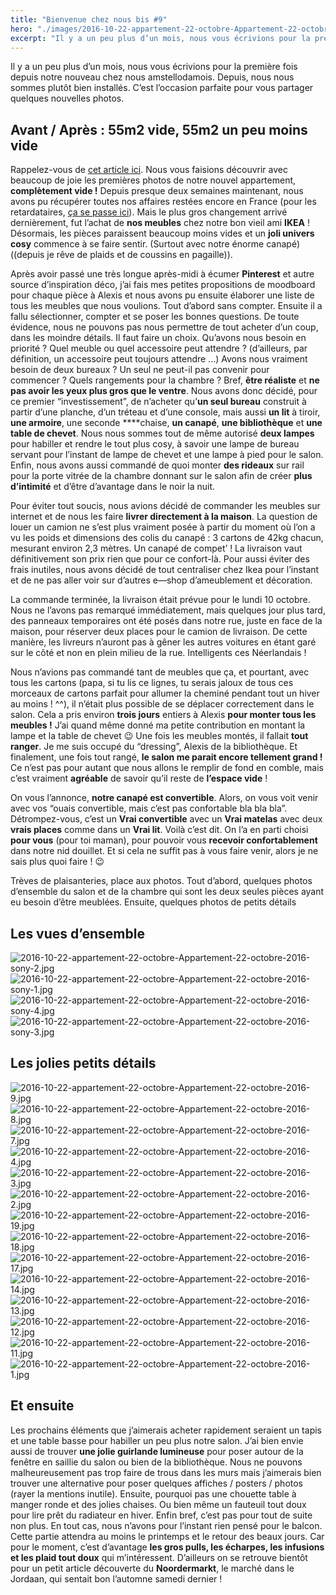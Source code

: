 ```yaml
---
title: "Bienvenue chez nous bis #9"
hero: "./images/2016-10-22-appartement-22-octobre-Appartement-22-octobre-2016-16.jpg"
excerpt: "Il y a un peu plus d’un mois, nous vous écrivions pour la première fois depuis notre nouveau chez nous amstellodamois. Depuis, nous nous sommes plutôt bien installés. C’est l’occasion parfaite pour vous partager quelques nouvelles photos. Avant / Après : 55m2 vide, 55m2 un peu moins vide Rappelez-vous de cet article ici. Nous vous"
---
```

Il y a un peu plus d’un mois, nous vous écrivions pour la première fois depuis notre nouveau chez nous amstellodamois. Depuis, nous nous sommes plutôt bien installés. C’est l’occasion parfaite pour vous partager quelques nouvelles photos.

## Avant / Après : 55m2 vide, 55m2 un peu moins vide

Rappelez-vous de [cet article ici](http://adeux-cestmieux.com/bienvenue-chez-nous/). Nous vous faisions découvrir avec beaucoup de joie les premières photos de notre nouvel appartement, **complètement vide !**
Depuis presque deux semaines maintenant, nous avons pu récupérer toutes nos affaires restées encore en France (pour les retardataires, [ça se passe ici](http://adeux-cestmieux.com/vlog-demenagement/)). Mais le plus gros changement arrivé dernièrement, fut l’achat de **nos meubles** chez notre bon vieil ami **IKEA** ! Désormais, les pièces paraissent beaucoup moins vides et un **joli univers cosy** commence à se faire sentir. (Surtout avec notre énorme canapé) ((depuis je rêve de plaids et de coussins en pagaille)).

Après avoir passé une très longue après-midi à écumer **Pinterest** et autre source d’inspiration déco, j’ai fais mes petites propositions de moodboard pour chaque pièce à Alexis et nous avons pu ensuite élaborer une liste de tous les meubles que nous voulions. Tout d’abord sans compter. Ensuite il a fallu sélectionner, compter et se poser les bonnes questions. De toute évidence, nous ne pouvons pas nous permettre de tout acheter d’un coup, dans les moindre détails. Il faut faire un choix. Qu’avons nous besoin en priorité ? Quel meuble ou quel accessoire peut attendre ? (d’ailleurs, par définition, un accessoire peut toujours attendre ...) Avons nous vraiment besoin de deux bureaux ? Un seul ne peut-il pas convenir pour commencer ? Quels rangements pour la chambre ? Bref, **être réaliste** et **ne pas avoir les yeux plus gros que le ventre**. Nous avons donc décidé, pour ce premier “investissement”, de n’acheter qu’**un seul bureau** construit à partir d’une planche, d’un tréteau et d’une console, mais aussi **un lit** à tiroir, **une armoire**, une seconde ****chaise, **un canapé**, **une bibliothèque** et **une table de chevet**. Nous nous sommes tout de même autorisé **deux lampes** pour habiller et rendre le tout plus cosy, à savoir une lampe de bureau servant pour l’instant de lampe de chevet et une lampe à pied pour le salon. Enfin, nous avons aussi commandé de quoi monter **des rideaux** sur rail pour la porte vitrée de la chambre donnant sur le salon afin de créer **plus d’intimité** et d’être d’avantage dans le noir la nuit.

Pour éviter tout soucis, nous avions décidé de commander les meubles sur internet et de nous les faire **livrer directement à la maison**. La question de louer un camion ne s’est plus vraiment posée à partir du moment où l’on a vu les poids et dimensions des colis du canapé : 3 cartons de 42kg chacun, mesurant environ 2,3 mètres. Un canapé de compet’ ! La livraison vaut définitivement son prix rien que pour ce confort-là. Pour aussi éviter des frais inutiles, nous avons décidé de tout centraliser chez Ikea pour l’instant et de ne pas aller voir sur d’autres e—shop d’ameublement et décoration.

La commande terminée, la livraison était prévue pour le lundi 10 octobre. Nous ne l’avons pas remarqué immédiatement, mais quelques jour plus tard, des panneaux temporaires ont été posés dans notre rue, juste en face de la maison, pour réserver deux places pour le camion de livraison. De cette manière, les livreurs n’auront pas à gêner les autres voitures en étant garé sur le côté et non en plein milieu de la rue. Intelligents ces Néerlandais !

Nous n’avions pas commandé tant de meubles que ça, et pourtant, avec tous les cartons (papa, si tu lis ce lignes, tu serais jaloux de tous ces morceaux de cartons parfait pour allumer la cheminé pendant tout un hiver au moins ! ^^), il n’était plus possible de se déplacer correctement dans le salon. Cela a pris environ **trois jours** entiers à Alexis **pour monter tous les meubles !** J’ai quand même donné ma petite contribution en montant la lampe et la table de chevet 😉
Une fois les meubles montés, il fallait **tout ranger**. Je me suis occupé du “dressing”, Alexis de la bibliothèque. Et finalement, une fois tout rangé, **le salon me parait encore tellement grand !** Ce n’est pas pour autant que nous allons le remplir de fond en comble, mais c’est vraiment **agréable** de savoir qu’il reste de **l’espace vide** !

On vous l’annonce, **notre canapé est convertible**. Alors, on vous voit venir avec vos “ouais convertible, mais c’est pas confortable bla bla bla”. Détrompez-vous, c’est un **Vrai convertible** avec un **Vrai matelas** avec deux **vrais places** comme dans un **Vrai lit**. Voilà c’est dit. On l’a en parti choisi **pour vous** (pour toi maman), pour pouvoir vous **recevoir confortablement** dans notre nid douillet. Et si cela ne suffit pas à vous faire venir, alors je ne sais plus quoi faire ! 😉

Trèves de plaisanteries, place aux photos. Tout d’abord, quelques photos d’ensemble du salon et de la chambre qui sont les deux seules pièces ayant eu besoin d’être meublées. Ensuite, quelques photos de petits détails

## Les vues d’ensemble

<div class="gallery">
<img alt="2016-10-22-appartement-22-octobre-Appartement-22-octobre-2016-sony-2.jpg" src="./images/2016-10-22-appartement-22-octobre-Appartement-22-octobre-2016-sony-2.jpg">
<img alt="2016-10-22-appartement-22-octobre-Appartement-22-octobre-2016-sony-1.jpg" src="./images/2016-10-22-appartement-22-octobre-Appartement-22-octobre-2016-sony-1.jpg">
<img alt="2016-10-22-appartement-22-octobre-Appartement-22-octobre-2016-sony-4.jpg" src="./images/2016-10-22-appartement-22-octobre-Appartement-22-octobre-2016-sony-4.jpg">
<img alt="2016-10-22-appartement-22-octobre-Appartement-22-octobre-2016-sony-3.jpg" src="./images/2016-10-22-appartement-22-octobre-Appartement-22-octobre-2016-sony-3.jpg">
</div>

## Les jolies petits détails

<div class="gallery">
<img alt="2016-10-22-appartement-22-octobre-Appartement-22-octobre-2016-9.jpg" src="./images/2016-10-22-appartement-22-octobre-Appartement-22-octobre-2016-9.jpg">
<img alt="2016-10-22-appartement-22-octobre-Appartement-22-octobre-2016-8.jpg" src="./images/2016-10-22-appartement-22-octobre-Appartement-22-octobre-2016-8.jpg">
<img alt="2016-10-22-appartement-22-octobre-Appartement-22-octobre-2016-7.jpg" src="./images/2016-10-22-appartement-22-octobre-Appartement-22-octobre-2016-7.jpg">
<img alt="2016-10-22-appartement-22-octobre-Appartement-22-octobre-2016-4.jpg" src="./images/2016-10-22-appartement-22-octobre-Appartement-22-octobre-2016-4.jpg">
<img alt="2016-10-22-appartement-22-octobre-Appartement-22-octobre-2016-3.jpg" src="./images/2016-10-22-appartement-22-octobre-Appartement-22-octobre-2016-3.jpg">
<img alt="2016-10-22-appartement-22-octobre-Appartement-22-octobre-2016-2.jpg" src="./images/2016-10-22-appartement-22-octobre-Appartement-22-octobre-2016-2.jpg">
<img alt="2016-10-22-appartement-22-octobre-Appartement-22-octobre-2016-19.jpg" src="./images/2016-10-22-appartement-22-octobre-Appartement-22-octobre-2016-19.jpg">
<img alt="2016-10-22-appartement-22-octobre-Appartement-22-octobre-2016-18.jpg" src="./images/2016-10-22-appartement-22-octobre-Appartement-22-octobre-2016-18.jpg">
<img alt="2016-10-22-appartement-22-octobre-Appartement-22-octobre-2016-17.jpg" src="./images/2016-10-22-appartement-22-octobre-Appartement-22-octobre-2016-17.jpg">
<img alt="2016-10-22-appartement-22-octobre-Appartement-22-octobre-2016-14.jpg" src="./images/2016-10-22-appartement-22-octobre-Appartement-22-octobre-2016-14.jpg">
<img alt="2016-10-22-appartement-22-octobre-Appartement-22-octobre-2016-13.jpg" src="./images/2016-10-22-appartement-22-octobre-Appartement-22-octobre-2016-13.jpg">
<img alt="2016-10-22-appartement-22-octobre-Appartement-22-octobre-2016-12.jpg" src="./images/2016-10-22-appartement-22-octobre-Appartement-22-octobre-2016-12.jpg">
<img alt="2016-10-22-appartement-22-octobre-Appartement-22-octobre-2016-11.jpg" src="./images/2016-10-22-appartement-22-octobre-Appartement-22-octobre-2016-11.jpg">
<img alt="2016-10-22-appartement-22-octobre-Appartement-22-octobre-2016-1.jpg" src="./images/2016-10-22-appartement-22-octobre-Appartement-22-octobre-2016-1.jpg">
</div>

## Et ensuite

Les prochains éléments que j’aimerais acheter rapidement seraient un tapis et une table basse pour habiller un peu plus notre salon. J’ai bien envie aussi de trouver **une jolie guirlande lumineuse** pour poser autour de la fenêtre en saillie du salon ou bien de la bibliothèque. Nous ne pouvons malheureusement pas trop faire de trous dans les murs mais j’aimerais bien trouver une alternative pour poser quelques affiches / posters / photos (rayer la mentions inutile). Ensuite, pourquoi pas une chouette table à manger ronde et des jolies chaises. Ou bien même un fauteuil tout doux pour lire prêt du radiateur en hiver. Enfin bref, c’est pas pour tout de suite non plus.
En tout cas, nous n’avons pour l’instant rien pensé pour le balcon. Cette partie attendra au moins le printemps et le retour des beaux jours. Car pour le moment, c’est d’avantage **les gros pulls, les écharpes, les infusions et les plaid tout doux** qui m’intéressent. D’ailleurs on se retrouve bientôt pour un petit article découverte du **Noordermarkt**, le marché dans le Jordaan, qui sentait bon l’automne samedi dernier !
